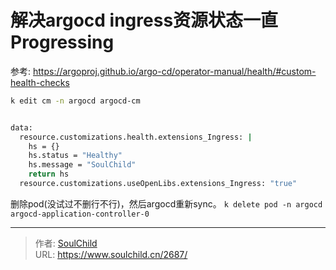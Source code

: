 # 解决argocd ingress资源状态一直Progressing

<!--more-->
参考: https://argoproj.github.io/argo-cd/operator-manual/health/#custom-health-checks

```bash
k edit cm -n argocd argocd-cm


data:
  resource.customizations.health.extensions_Ingress: |
    hs = {}
    hs.status = "Healthy"
    hs.message = "SoulChild"
    return hs
  resource.customizations.useOpenLibs.extensions_Ingress: "true"
```


删除pod(没试过不删行不行)，然后argocd重新sync。
`k delete pod -n argocd argocd-application-controller-0`


---

> 作者: [SoulChild](https://www.soulchild.cn)  
> URL: https://www.soulchild.cn/2687/  

